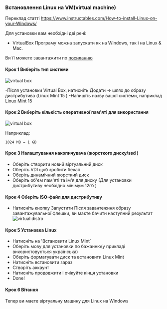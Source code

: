 
### Встановлення Linux на VM(virtual machine)

Переклад статті https://www.instructables.com/How-to-install-Linux-on-your-Windows/

Для установки вам необхідні дві речі:

- VirtualBox
Програму можна запускати як на Windows, так і на  Linux & Mac.  

Ви її можете завантажити по [посиланню](https://www.virtualbox.org/wiki/Downloads)


#### Крок 1 Виберіть тип системи 

 ![virtual box](https://cdn.instructables.com/ORIG/FM6/J57Z/HLJV1WNK/FM6J57ZHLJV1WNK.png?auto=webp&frame=1&fit=bounds&md=219b622b5eaafe931cf6097957e174ed
"Title")

-Після установки Virtual Box, натисніть   Додати -> шлях до образу дистрибутива (Linux Mint 15 )
-Напишіть назву вашої системи, наприклад Linux Mint 15


#### Крок 2 Виберіть кількість оперативної пам'яті для використання



 ![virtual box](https://cdn.instructables.com/ORIG/FX1/NW30/HLJV1WOP/FX1NW30HLJV1WOP.png?auto=webp&frame=1&fit=bounds&md=01789b9bd61617546f67a533c8b32015
"Title")

Наприклад:

```1024 MB = 1 GB```


#### Крок 3 Налаштування  накопичувача (жорсткого диску/ssd )

- Оберіть створити новий віртуальний диск 
- Оберіть VDI щоб зробити бекап 
- Оберіть динамічний жорсткий диск
- Оберіть об'єм пам'яті та ім'я для диску (Для установки дистрибутиву необхідно мінімум 12гб )


#### Крок 4 Оберіть ISO-файл для дистрибутиву 
- Натисніть кнопку Запустити 
Після завантежння образу завантажувальної флешки, ви маєте бачити наступний результат 
 ![virtual distro](img/vm-result.png)

#### Крок 5 Установка Linux

- Натисніть на 'Встановити Linux Mint`
- Оберіть мову для установки по бажанню(у прикладі використовується українська)
- Оберіть форматувати диск та встановити Linux Mint
- Натисніть встановити зараз
- Створіть аккаунт
- Натисніть продовжити і очікуйте кінця установки
- Done!


#### Крок 6 Вітання 

Тепер ви маєте віртуальну машину  для Linux на Windows
